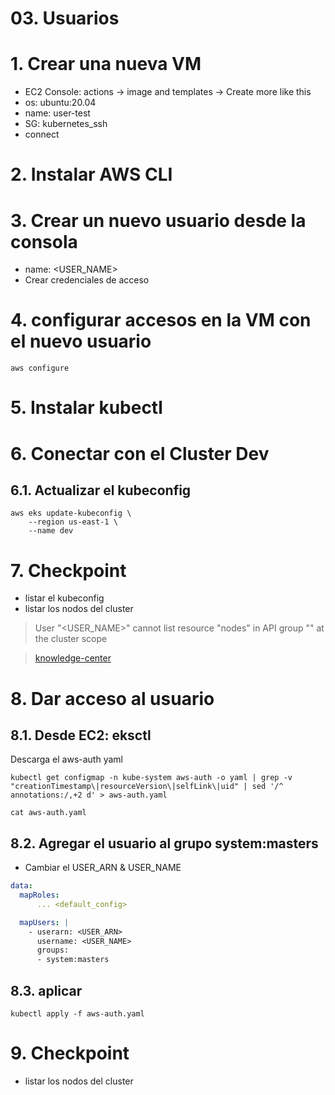 # 03. Usuarios <!-- omit in toc -->

# 1. Crear una nueva VM
- EC2 Console: actions -> image and templates -> Create more like this
- os: ubuntu:20.04
- name: user-test
- SG: kubernetes_ssh
- connect

# 2. Instalar AWS CLI

# 3. Crear un nuevo usuario desde la consola
- name: <USER_NAME>
- Crear credenciales de acceso

# 4. configurar accesos en la VM con el nuevo usuario
```
aws configure
```

# 5. Instalar kubectl

# 6. Conectar con el Cluster Dev
## 6.1. Actualizar el kubeconfig
```
aws eks update-kubeconfig \
    --region us-east-1 \
    --name dev
```

# 7. Checkpoint
- listar el kubeconfig
- listar los nodos del cluster

> User "<USER_NAME>" cannot list resource "nodes" in API group "" at the cluster scope

> [knowledge-center](https://repost.aws/knowledge-center/eks-api-server-unauthorized-error)

# 8. Dar acceso al usuario
## 8.1. Desde EC2: eksctl
Descarga el aws-auth yaml
```
kubectl get configmap -n kube-system aws-auth -o yaml | grep -v "creationTimestamp\|resourceVersion\|selfLink\|uid" | sed '/^  annotations:/,+2 d' > aws-auth.yaml

cat aws-auth.yaml
```

## 8.2. Agregar el usuario al grupo system:masters
- Cambiar el USER_ARN & USER_NAME
```yaml
data:
  mapRoles:
	  ... <default_config>

  mapUsers: |
    - userarn: <USER_ARN>
      username: <USER_NAME>
      groups:
      - system:masters
```
## 8.3. aplicar
```
kubectl apply -f aws-auth.yaml
```

# 9. Checkpoint
- listar los nodos del cluster
